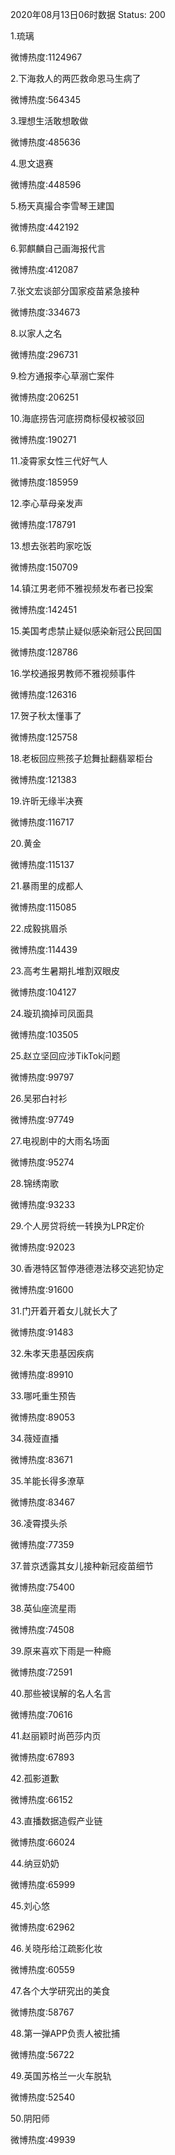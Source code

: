 2020年08月13日06时数据
Status: 200

1.琉璃

微博热度:1124967

2.下海救人的两匹救命恩马生病了

微博热度:564345

3.理想生活敢想敢做

微博热度:485636

4.思文退赛

微博热度:448596

5.杨天真撮合李雪琴王建国

微博热度:442192

6.郭麒麟自己画海报代言

微博热度:412087

7.张文宏谈部分国家疫苗紧急接种

微博热度:334673

8.以家人之名

微博热度:296731

9.检方通报李心草溺亡案件

微博热度:206251

10.海底捞告河底捞商标侵权被驳回

微博热度:190271

11.凌霄家女性三代好气人

微博热度:185959

12.李心草母亲发声

微博热度:178791

13.想去张若昀家吃饭

微博热度:150709

14.镇江男老师不雅视频发布者已投案

微博热度:142451

15.美国考虑禁止疑似感染新冠公民回国

微博热度:128786

16.学校通报男教师不雅视频事件

微博热度:126316

17.贺子秋太懂事了

微博热度:125758

18.老板回应熊孩子尬舞扯翻翡翠柜台

微博热度:121383

19.许昕无缘半决赛

微博热度:116717

20.黄金

微博热度:115137

21.暴雨里的成都人

微博热度:115085

22.成毅挑眉杀

微博热度:114439

23.高考生暑期扎堆割双眼皮

微博热度:104127

24.璇玑摘掉司凤面具

微博热度:103505

25.赵立坚回应涉TikTok问题

微博热度:99797

26.吴邪白衬衫

微博热度:97749

27.电视剧中的大雨名场面

微博热度:95274

28.锦绣南歌

微博热度:93233

29.个人房贷将统一转换为LPR定价

微博热度:92023

30.香港特区暂停港德港法移交逃犯协定

微博热度:91600

31.门开着开着女儿就长大了

微博热度:91483

32.朱孝天患基因疾病

微博热度:89910

33.哪吒重生预告

微博热度:89053

34.薇娅直播

微博热度:83671

35.羊能长得多潦草

微博热度:83467

36.凌霄摸头杀

微博热度:77359

37.普京透露其女儿接种新冠疫苗细节

微博热度:75400

38.英仙座流星雨

微博热度:74508

39.原来喜欢下雨是一种瘾

微博热度:72591

40.那些被误解的名人名言

微博热度:70616

41.赵丽颖时尚芭莎内页

微博热度:67893

42.孤影道歉

微博热度:66152

43.直播数据造假产业链

微博热度:66024

44.纳豆奶奶

微博热度:65999

45.刘心悠

微博热度:62962

46.关晓彤给江疏影化妆

微博热度:60559

47.各个大学研究出的美食

微博热度:58767

48.第一弹APP负责人被批捕

微博热度:56722

49.英国苏格兰一火车脱轨

微博热度:52540

50.阴阳师

微博热度:49939

